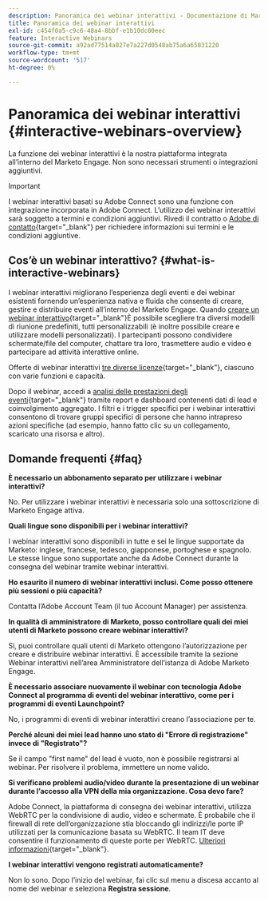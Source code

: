 ```yaml
---
description: Panoramica dei webinar interattivi - Documentazione di Marketo - Documentazione del prodotto
title: Panoramica dei webinar interattivi
exl-id: c454f0a5-c9c6-48a4-8bbf-e1b10dc00eec
feature: Interactive Webinars
source-git-commit: a92ad77514a827e7a227d0548ab75a6a65831220
workflow-type: tm+mt
source-wordcount: '517'
ht-degree: 0%

---
```


# Panoramica dei webinar interattivi {#interactive-webinars-overview}

La funzione dei webinar interattivi è la nostra piattaforma integrata all’interno del Marketo Engage. Non sono necessari strumenti o integrazioni aggiuntivi.

>[!IMPORTANT]
>
>I webinar interattivi basati su Adobe Connect sono una funzione con integrazione incorporata in Adobe Connect. L’utilizzo dei webinar interattivi sarà soggetto a termini e condizioni aggiuntivi. Rivedi il contratto o [Adobe di contatto](https://nation.marketo.com/t5/support/ct-p/Support){target="_blank"} per richiedere informazioni sui termini e le condizioni aggiuntive.

## Cos’è un webinar interattivo? {#what-is-interactive-webinars}

I webinar interattivi migliorano l’esperienza degli eventi e dei webinar esistenti fornendo un’esperienza nativa e fluida che consente di creare, gestire e distribuire eventi all’interno del Marketo Engage. Quando [creare un webinar interattivo](/help/marketo/product-docs/demand-generation/events/interactive-webinars/create-an-interactive-webinar.md){target="_blank"}È possibile scegliere tra diversi modelli di riunione predefiniti, tutti personalizzabili (è inoltre possibile creare e utilizzare modelli personalizzati). I partecipanti possono condividere schermate/file del computer, chattare tra loro, trasmettere audio e video e partecipare ad attività interattive online.

Offerte di webinar interattivi [tre diverse licenze](/help/marketo/product-docs/demand-generation/events/interactive-webinars/user-and-license-management.md){target="_blank"}, ciascuno con varie funzioni e capacità.

Dopo il webinar, accedi a [analisi delle prestazioni degli eventi](/help/marketo/product-docs/demand-generation/events/interactive-webinars/event-workflows.md){target="_blank"} tramite report e dashboard contenenti dati di lead e coinvolgimento aggregato. I filtri e i trigger specifici per i webinar interattivi consentono di trovare gruppi specifici di persone che hanno intrapreso azioni specifiche (ad esempio, hanno fatto clic su un collegamento, scaricato una risorsa e altro).

## Domande frequenti {#faq}

**È necessario un abbonamento separato per utilizzare i webinar interattivi?**

No. Per utilizzare i webinar interattivi è necessaria solo una sottoscrizione di Marketo Engage attiva.

**Quali lingue sono disponibili per i webinar interattivi?**

I webinar interattivi sono disponibili in tutte e sei le lingue supportate da Marketo: inglese, francese, tedesco, giapponese, portoghese e spagnolo. Le stesse lingue sono supportate anche da Adobe Connect durante la consegna del webinar tramite webinar interattivi.

**Ho esaurito il numero di webinar interattivi inclusi. Come posso ottenere più sessioni o più capacità?**

Contatta l’Adobe Account Team (il tuo Account Manager) per assistenza.

**In qualità di amministratore di Marketo, posso controllare quali dei miei utenti di Marketo possono creare webinar interattivi?**

Sì, puoi controllare quali utenti di Marketo ottengono l’autorizzazione per creare e distribuire webinar interattivi. È accessibile tramite la sezione Webinar interattivi nell’area Amministratore dell’istanza di Adobe Marketo Engage.

**È necessario associare nuovamente il webinar con tecnologia Adobe Connect al programma di eventi del webinar interattivo, come per i programmi di eventi Launchpoint?**

No, i programmi di eventi di webinar interattivi creano l’associazione per te.

**Perché alcuni dei miei lead hanno uno stato di &quot;Errore di registrazione&quot; invece di &quot;Registrato&quot;?**

Se il campo &quot;first name&quot; del lead è vuoto, non è possibile registrarsi al webinar. Per risolvere il problema, immettere un nome valido.

**Si verificano problemi audio/video durante la presentazione di un webinar durante l’accesso alla VPN della mia organizzazione. Cosa devo fare?**

Adobe Connect, la piattaforma di consegna dei webinar interattivi, utilizza WebRTC per la condivisione di audio, video e schermate. È probabile che il firewall di rete dell’organizzazione stia bloccando gli indirizzi/le porte IP utilizzati per la comunicazione basata su WebRTC. Il team IT deve consentire il funzionamento di queste porte per WebRTC. [Ulteriori informazioni](https://helpx.adobe.com/in/adobe-connect/firewall-proxy-server-configuration-adobe-connect.html){target="_blank"}.

**I webinar interattivi vengono registrati automaticamente?**

Non lo sono. Dopo l’inizio del webinar, fai clic sul menu a discesa accanto al nome del webinar e seleziona **Registra sessione**.
